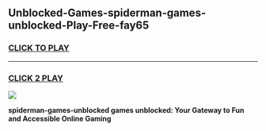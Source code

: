 
## Unblocked-Games-spiderman-games-unblocked-Play-Free-fay65
<h3>
<a href="https://premium76.site?title=spiderman-games-unblocked&ref=12A">CLICK TO PLAY</a></h3>
<hr>

<h3>
<a href="https://premium76.site?title=spiderman-games-unblocked&ref=12A">CLICK 2 PLAY</a>
  
</h3>

<a href="https://premium76.site?title=spiderman-games-unblocked&ref=12A"><img src="https://clearcache.store/games.png"></a>


**spiderman-games-unblocked games unblocked: Your Gateway to Fun and Accessible Online Gaming**
